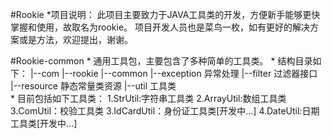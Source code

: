 #Rookie
    *项目说明：
        此项目主要致力于JAVA工具类的开发，方便新手能够更快掌握和使用，故取名为rookie。
        项目开发人员也是菜鸟一枚，如有更好的解决方案或是方法，欢迎提出，谢谢。

#Rookie-common
    * 通用工具包，主要包含了多种简单的工具类。
    * 结构目录如下：
        |--com
            |--rookie
                |--common
                    |--exception 异常处理
                    |--filter    过滤器接口
                    |--resource  静态常量类资源
                    |--util      工具类     
    * 目前包括如下工具类：
        1.StrUtil:字符串工具类
        2.ArrayUtil:数组工具类
        3.ComUtil：校验工具类
        3.IdCardUtil：身份证工具类[开发中...]
        4.DateUtil:日期工具类[开发中...]  

        
        
        
        

    
